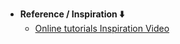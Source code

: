 - **Reference / Inspiration ⬇️**
  - [Online tutorials Inspiration Video](https://youtu.be/j1-Ak3WWV_g?si=3Kz_wdeRR3RB3DC8)
